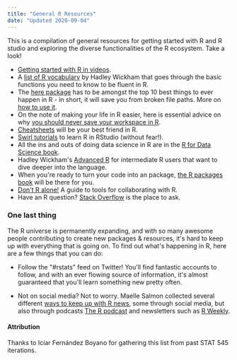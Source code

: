 ```yaml
---
title: "General R Resources"
date: "Updated 2020-09-04"
---
```


This is a compilation of general resources for getting started with R and R studio and exploring the diverse functionalities of the R ecosystem. Take a look!

+ [Getting started with R in videos](https://www.youtube.com/playlist?list=PLqzoL9-eJTNARFXxgwbqGo56NtbJnB37A).
+ A [list of R vocabulary](http://adv-r.had.co.nz/Vocabulary.html) by Hadley Wickham that goes through the basic functions you need to know to be fluent in R.
+ The [here package](https://here.r-lib.org/) has to be amongst the top 10 best things to ever happen in R - in short, it will save you from broken file paths. More on [how to use it](http://jenrichmond.rbind.io/post/how-to-use-the-here-package/).
+ On the note of making your life in R easier, here is essential advice on why [you should never save your workspace in R](https://www.r-bloggers.com/using-r-dont-save-your-workspace/).
+ [Cheatsheets](https://rstudio.com/resources/cheatsheets/) will be your best friend in R.
+ [Swirl tutorials](https://swirlstats.com/) to learn R in RStudio (without fear!).
+ All the ins and outs of doing data science in R are in the [R for Data Science book](https://r4ds.had.co.nz/).
+ Hadley Wickham's [Advanced R](http://adv-r.had.co.nz/) for intermediate R users that want to dive deeper into the language. 
+ When you're ready to turn your code into an package, [the R packages book](http://r-pkgs.had.co.nz/) will be there for you. 
+ [Don't R alone!](http://www.noamross.net/archives/2013-01-07-collaborating-with-r/) A guide to tools for collaborating with R.
+ Have an R question? [Stack Overflow](https://stackoverflow.com/questions/tagged/r) is the place to ask.

### One last thing

The R universe is permanently expanding, and with so many awesome people contributing to create new packages & resources, it's hard to keep up with everything that is going on. To find out what's happening in R, here are a few things that you can do:

+ Follow the "#rstats" feed on Twitter! You'll find fantastic accounts to follow, and with an ever flowing source of information, it's almost guaranteed that you'll learn something new pretty often.

+ Not on social media? Not to worry. Maelle Salmon collected several different [ways to keep up with R news](https://masalmon.eu/2019/01/25/uptodate/), some through social media, but also through podcasts [The R podcast](https://r-podcast.org/) and newsletters such as [R Weekly](https://rweekly.org/).


#### Attribution

Thanks to Icíar Fernández Boyano for gathering this list from past STAT 545 iterations.